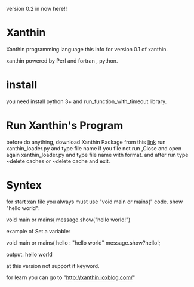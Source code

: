 version 0.2 in now here!!
# Xanthin
Xanthin programming language
this info for version 0.1 of xanthin.

xanthin powered by Perl and fortran , python.

<h1>install</h1>
you need install python 3+ and run_function_with_timeout library.
<h1>Run Xanthin's Program</h1>
before do anything, download Xanthin Package from this <a href="#">link</a>
run xanthin_loader.py and type file name
if you file not run ,Close and open again xanthin_loader.py and type file name with format.
and after run type ~delete caches or ~delete cache and exit.
<h1>Syntex</h1>
for start xan file you always must use "void main or mains(" code.
show "hello world":

void main or mains(
message.show("hello world!")


example of Set a variable:

void main or mains(
hello : "hello world"
message.show?hello!;

output:
hello world

at this version not support if keyword.

for learn you can go to "http://xanthin.loxblog.com/"
